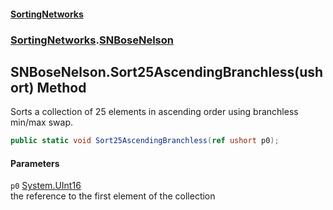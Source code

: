 #### [SortingNetworks](index.md 'index')
### [SortingNetworks](SortingNetworks.md 'SortingNetworks').[SNBoseNelson](SortingNetworks_SNBoseNelson.md 'SortingNetworks.SNBoseNelson')
## SNBoseNelson.Sort25AscendingBranchless(ushort) Method
Sorts a collection of 25 elements in ascending order using branchless min/max swap.  
```csharp
public static void Sort25AscendingBranchless(ref ushort p0);
```
#### Parameters
<a name='SortingNetworks_SNBoseNelson_Sort25AscendingBranchless(ushort)_p0'></a>
`p0` [System.UInt16](https://docs.microsoft.com/en-us/dotnet/api/System.UInt16 'System.UInt16')  
the reference to the first element of the collection
  
